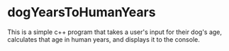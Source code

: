 # dogYearsToHumanYears
This is a simple c++ program that takes a user's input for their dog's age, calculates that age in human years, and displays it to the console.

